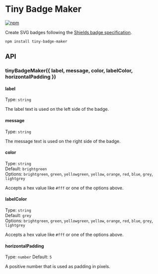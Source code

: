 # Tiny Badge Maker
[![npm][npm-badge]][npm]

Create SVG badges following the [Shields badge specification](https://github.com/badges/shields/blob/5af5c480db/spec/SPECIFICATION.md).

`npm install tiny-badge-maker`

## API
### tinyBadgeMaker({ label, message, color, labelColor, horizontalPadding })

#### label
Type: `string`

The label text is used on the left side of the badge.

#### message
Type: `string`

The message text is used on the right side of the badge.

#### color
Type: `string`  
Default: `brightgreen`  
Options: `brightgreen`, `green`, `yellowgreen`, `yellow`, `orange`, `red`, `blue`, `grey`, `lightgrey`

Accepts a hex value like `#fff` or one of the options above.

#### labelColor
Type: `string`  
Default: `grey`  
Options: `brightgreen`, `green`, `yellowgreen`, `yellow`, `orange`, `red`, `blue`, `grey`, `lightgrey`

Accepts a hex value like `#fff` or one of the options above.

#### horizontalPadding
Type: `number`
Default: `5`

A positive number that is used as padding in pixels.

[npm]: https://npmjs.com/tiny-badge-maker
[npm-badge]: https://tiny-shields.voorhoede.workers.dev/service/npm/css-declaration-sorter
